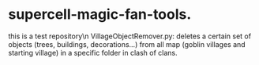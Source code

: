 # supercell-magic-fan-tools.
this is a test repository\n 
VillageObjectRemover.py: deletes a certain set of objects (trees, buildings, decorations...) from all map (goblin villages and starting village) in a specific folder in clash of clans.
